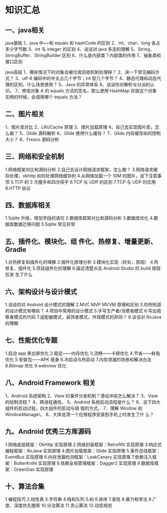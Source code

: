 # 知识汇总
## 一、java相关
java基础
1、java 中==和 equals 和 hashCode 的区别
2、int、char、long 各占多少字节数
3、int 与 integer 的区别
4、谈谈对 java 多态的理解
5、String、StringBuffer、StringBuilder 区别
6、什么是内部类？内部类的作用
7、抽象类和接口区别

java高级
1、哪些情况下的对象会被垃圾回收机制处理掉？
2、讲一下常见编码方式？
3、utf-8 编码中的中文占几个字节；int 型几个字节？
4、静态代理和动态代理的区别，什么场景使用？
5、Java 的异常体系
6、谈谈你对解析与分派的认识。
7、修改对象 A 的 equals 方法的签名，那么使用 HashMap 存放这个对象 实例的时候，会调用哪个 equals 方法？

## 二、图片相关
1、图片库对比
2、LRUCache 原理
3、图片加载原理
4、自己去实现图片库，怎么做？
5、Glide 源码解析
6、Glide 使用什么缓存？
7、Glide 内存缓存如何控制大小？
8、Fresco 源码分析

## 三、网络和安全机制
1.网络框架对比和源码分析
2.自己去设计网络请求框架，怎么做？
3.网络请求缓存处理，okhttp 如何处理网络缓存的
4.从网络加载一个 10M 的图片，说下注意事项
5.TCP 的 3 次握手和四次挥手
6.TCP 与 UDP 的区别
7.TCP 与 UDP 的应用
8.HTTP 协议

## 四、数据库相关
1.Sqlite 升级，增加字段的语句
2.数据库框架对比和源码分析
3.数据库优化
4.数据库数据迁移问题
5.Sqlite 常见异常

## 五、插件化、模块化、组 件化、热修复、增量更新、Gradle
1.对热修复和插件化的理解
2.插件化原理分析
3.模块化实现（好处，原因）
4.热修复、插件化
5.项目组件化的理解
6.描述清楚点击 Android Studio 的 build 按钮后发 生了什么

## 六、架构设计与设计模式
1.谈谈你对 Android 设计模式的理解
2.MVC MVP MVVM 原理和区别
3.你所知道的设计模式有哪些？
4.项目中常用的设计模式
5.手写生产者/消费者模式
6.写出观察者模式的代码
7.适配器模式，装饰者模式，外观模式的异同？
8.谈谈对 RxJava 的理解

## 七、性能优化专题
1.启动 app 黑白屏优化
2.稳定——内存优化
3.流畅——卡顿优化
4.节省——耗电优化
5.安装包——APK 瘦身
6.冷启动与热启动
7.内存泄漏的场景和解决办法
8.Bitmap 优化
9.webview 优化

## 八、Android Framework 相关
1、Android 系统架构
2、View 的事件分发机制？滑动冲突怎么解决？
3、View 的绘制流程？
4、跨进程通信。
5、Android 系统启动流程是什么？
6、说下四大组件的启动过程，四大组件的启动与销 毁的方式。
7、理解 Window 和 WindowManager。
8、大体说清一个应用程序安装到手机上时发生了什 么？

## 九、Android 优秀三方库源码
1.网络底层框架：OkHttp 实现原理
2.网络封装框架：Retrofifit 实现原理
3.响应式编程框架：RxJava 实现原理
4.图片加载框架：Glide 实现原理
5.事件总线框架：EventBus 实现原理
6.内存泄漏检测框架：LeakCanary 实现原理
7.依赖注入框架：ButterKnife 实现原理
8.依赖全局管理框架：Dagger2 实现原理
9.数据库框架：GreenDao 实现原理

## 十、算法合集
1.编程技巧
2.线性表
3.字符串
4.栈和队列
5.树
6.排序
7.查找
8.暴力枚举法
9.广度、深度优先搜索
10.分治算法
11.贪心算法
12.动态规划
